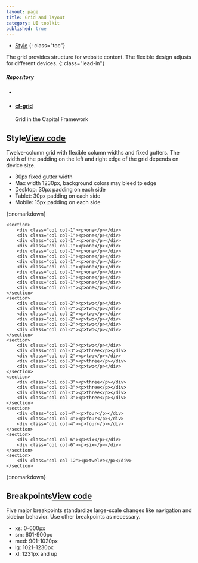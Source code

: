 ```yaml
---
layout: page
title: Grid and layout
category: UI toolkit
published: true
---
```





- [Style](#style)
{: class="toc"}

<div class="content-50 content-first">

The grid provides structure for website content. The flexible design adjusts for different devices. 
{: class="lead-in"}

</div>

<div class="content-50 content-last">
  <h5 class="repo-list-header">Repository</h5>
  <ul class="repo-list">
    <li>
      <i class="cf-icon cf-icon-github"></i>
    </li>
    <li>
      <a href="https://github.com/cfpb/cf-grid"><h4>cf-grid</h4></a>
      <p>Grid in the Capital Framework</p>
    </li>
  </ul>
</div>

<h2 id="style">Style<span class="cf-code-link"><a href="https://cfpb.github.io/cf-grid/docs/">View code <i class="cf-icon cf-icon-external-link"></i></a></span></h2>

Twelve-column grid with flexible column widths and fixed gutters. The width of the padding on the left and right edge of the grid depends on device size. 

* 30px fixed gutter width
* Max width 1230px, background colors may bleed to edge
* Desktop: 30px padding on each side
* Tablet: 30px padding on each side
* Mobile: 15px padding on each side

{::nomarkdown}    

<div class="grid-demo cols-12">

    <section>
        <div class="col col-1"><p>one</p></div>
        <div class="col col-1"><p>one</p></div>
        <div class="col col-1"><p>one</p></div>
        <div class="col col-1"><p>one</p></div>
        <div class="col col-1"><p>one</p></div>
        <div class="col col-1"><p>one</p></div>
        <div class="col col-1"><p>one</p></div>
        <div class="col col-1"><p>one</p></div>
        <div class="col col-1"><p>one</p></div>
        <div class="col col-1"><p>one</p></div>
        <div class="col col-1"><p>one</p></div>
        <div class="col col-1"><p>one</p></div>
    </section>
    <section>
        <div class="col col-2"><p>two</p></div>
        <div class="col col-2"><p>two</p></div>
        <div class="col col-2"><p>two</p></div>
        <div class="col col-2"><p>two</p></div>
        <div class="col col-2"><p>two</p></div>
        <div class="col col-2"><p>two</p></div>
    </section>
    <section>
        <div class="col col-2"><p>two</p></div>
        <div class="col col-3"><p>three</p></div>
        <div class="col col-2"><p>two</p></div>
        <div class="col col-3"><p>three</p></div>
        <div class="col col-2"><p>two</p></div>
    </section>
    <section>
        <div class="col col-3"><p>three</p></div>
        <div class="col col-3"><p>three</p></div>
        <div class="col col-3"><p>three</p></div>
        <div class="col col-3"><p>three</p></div>
    </section>
    <section>
        <div class="col col-4"><p>four</p></div>
        <div class="col col-4"><p>four</p></div>
        <div class="col col-4"><p>four</p></div>
    </section>
    <section>
        <div class="col col-6"><p>six</p></div>
        <div class="col col-6"><p>six</p></div>
    </section>
    <section>
        <div class="col col-12"><p>twelve</p></div>
    </section>
</div>

{::nomarkdown}   

<h2 id="style">Breakpoints<span class="cf-code-link"><a href="https://github.com/cfpb/cf-core/blob/gh-pages/src/cf-vars.less#L59-L66">View code <i class="cf-icon cf-icon-external-link"></i></a></span></h2>

Five major breakpoints standardize large-scale changes like navigation and sidebar behavior. Use other breakpoints as necessary. 

* xs: 0-600px
* sm: 601-900px
* med: 901-1020px
* lg: 1021-1230px
* xl: 1231px and up
